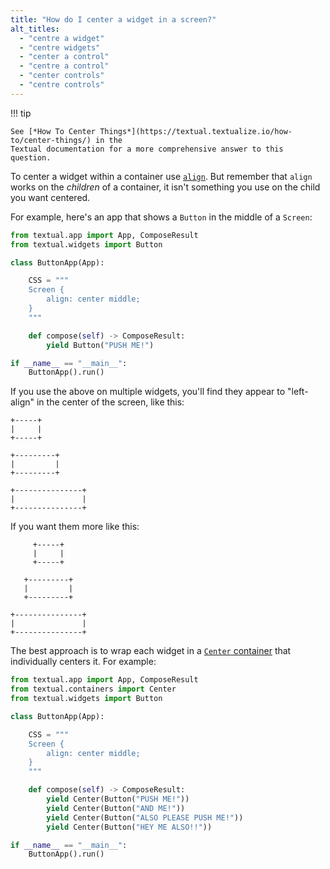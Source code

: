 ```yaml
---
title: "How do I center a widget in a screen?"
alt_titles:
  - "centre a widget"
  - "centre widgets"
  - "center a control"
  - "centre a control"
  - "center controls"
  - "centre controls"
---
```


!!! tip

    See [*How To Center Things*](https://textual.textualize.io/how-to/center-things/) in the
    Textual documentation for a more comprehensive answer to this question.

To center a widget within a container use
[`align`](https://textual.textualize.io/styles/align/). But remember that
`align` works on the *children* of a container, it isn't something you use
on the child you want centered.

For example, here's an app that shows a `Button` in the middle of a
`Screen`:

```python
from textual.app import App, ComposeResult
from textual.widgets import Button

class ButtonApp(App):

    CSS = """
    Screen {
        align: center middle;
    }
    """

    def compose(self) -> ComposeResult:
        yield Button("PUSH ME!")

if __name__ == "__main__":
    ButtonApp().run()
```

If you use the above on multiple widgets, you'll find they appear to
"left-align" in the center of the screen, like this:

```
+-----+
|     |
+-----+

+---------+
|         |
+---------+

+---------------+
|               |
+---------------+
```

If you want them more like this:

```
     +-----+
     |     |
     +-----+

   +---------+
   |         |
   +---------+

+---------------+
|               |
+---------------+
```

The best approach is to wrap each widget in a [`Center`
container](https://textual.textualize.io/api/containers/#textual.containers.Center)
that individually centers it. For example:

```python
from textual.app import App, ComposeResult
from textual.containers import Center
from textual.widgets import Button

class ButtonApp(App):

    CSS = """
    Screen {
        align: center middle;
    }
    """

    def compose(self) -> ComposeResult:
        yield Center(Button("PUSH ME!"))
        yield Center(Button("AND ME!"))
        yield Center(Button("ALSO PLEASE PUSH ME!"))
        yield Center(Button("HEY ME ALSO!!"))

if __name__ == "__main__":
    ButtonApp().run()
```
